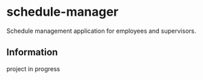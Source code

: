 # schedule-manager
 Schedule management application for employees and supervisors.

## Information
project in progress
